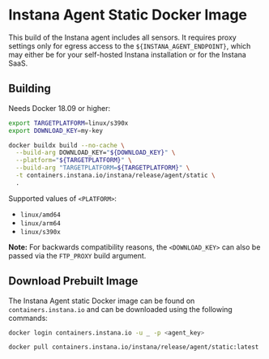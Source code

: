 # Instana Agent Static Docker Image

This build of the Instana agent includes all sensors. It requires proxy settings only for egress access to the `${INSTANA_AGENT_ENDPOINT}`, which may either be for your self-hosted Instana installation or for the Instana SaaS.

## Building

Needs Docker 18.09 or higher:

```sh
export TARGETPLATFORM=linux/s390x
export DOWNLOAD_KEY=my-key

docker buildx build --no-cache \
  --build-arg DOWNLOAD_KEY="${DOWNLOAD_KEY}" \
  --platform="${TARGETPLATFORM}" \
  --build-arg "TARGETPLATFORM=${TARGETPLATFORM}" \
  -t containers.instana.io/instana/release/agent/static \
  . 
```

Supported values of `<PLATFORM>`:

* `linux/amd64`
* `linux/arm64`
* `linux/s390x`

**Note:** For backwards compatibility reasons, the `<DOWNLOAD_KEY>` can also be passed via the `FTP_PROXY` build argument.

## Download Prebuilt Image

The Instana Agent static Docker image can be found on `containers.instana.io` and can be downloaded using the following commands:

```sh
docker login containers.instana.io -u _ -p <agent_key>

docker pull containers.instana.io/instana/release/agent/static:latest
```

